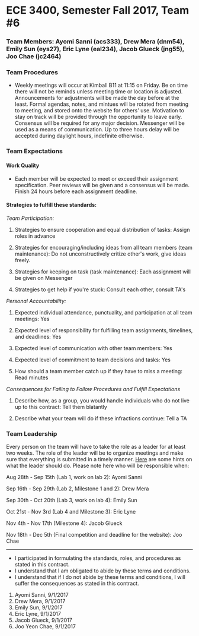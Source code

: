 # ECE 3400, Semester Fall 2017, Team #6

### Team Members: Ayomi Sanni (acs333), Drew Mera (dnm54), Emily Sun (eys27), Eric Lyne (eal234), Jacob Glueck (jng55), Joo Chae (jc2464)

### Team Procedures

* Weekly meetings will occur at Kimball B11 at 11:15 on Friday. Be on time there will not be reminds unless meeting time or location is adjusted. Announcements for adjustments will be made the day before at the least. Formal agendas, notes, and mintues will be rotated from meeting to meeting, and stored onto the website for others' use. Motivation to stay on track will be provided through the opportunity to leave early. Consensus will be required for any major decision. Messenger will be used as a means of communication. Up to three hours delay will be accepted during daylight hours, indefinite otherwise. 

### Team Expectations

#### Work Quality

* Each member will be expected to meet or exceed their assignment specification. Peer reviews will be given and a consensus will be made. Finish 24 hours before each assignment deadline.

#### Strategies to fulfill these standards:

_Team Participation:_

1.	Strategies to ensure cooperation and equal distribution of tasks: Assign roles in advance

2.	Strategies for encouraging/including ideas from all team members (team maintenance): Do not unconstructively critize other's work, give ideas freely.

3.	Strategies for keeping on task (task maintenance): Each assignment will be given on Messenger

4.	Strategies to get help if you're stuck: Consult each other, consult TA's

_Personal Accountability:_

1.	Expected individual attendance, punctuality, and participation at all team meetings: Yes

2.	Expected level of responsibility for fulfilling team assignments, timelines, and deadlines: Yes

3.	Expected level of communication with other team members: Yes

4.	Expected level of commitment to team decisions and tasks: Yes

5. How should a team member catch up if they have to miss a meeting: Read minutes

_Consequences for Failing to Follow Procedures and Fulfill Expectations_

1.	Describe how, as a group, you would handle individuals who do not live up to this contract: Tell them blatantly

2.	Describe what your team will do if these infractions continue: Tell a TA

### Team Leadership

Every person on the team will have to take the role as a leader for at least two weeks. The role of the leader will be to organize meetings and make sure that everything is submitted in a timely manner. [Here](./Leadership.md) are some hints on what the leader should do. Please note here who will be responsible when:

Aug 28th - Sep 15th (Lab 1, work on lab 2): Ayomi Sanni

Sep 16th - Sep 29th (Lab 2, Milestone 1 and 2): Drew Mera

Sep 30th - Oct 20th (Lab 3, work on lab 4): Emily Sun

Oct 21st - Nov 3rd (Lab 4 and Milestone 3): Eric Lyne

Nov 4th - Nov 17th (Milestone 4): Jacob Glueck

Nov 18th - Dec 5th (Final competition and deadline for the website): Joo Chae

------

* I participated in formulating the standards, roles, and procedures as stated in this contract.
* I understand that I am obligated to abide by these terms and conditions.
* I understand that if I do not abide by these terms and conditions, I will suffer the consequences as stated in this contract.

1.  Ayomi Sanni, 9/1/2017
2.  Drew Mera,  9/1/2017
3.  Emily Sun, 9/1/2017
4.  Eric Lyne, 9/1/2017
5.  Jacob Glueck, 9/1/2017
6.  Joo Yeon Chae, 9/1/2017
